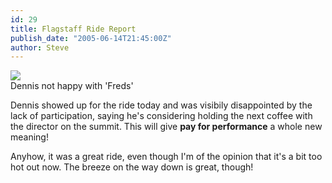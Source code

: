 ```yaml
---
id: 29
title: Flagstaff Ride Report
publish_date: "2005-06-14T21:45:00Z"
author: Steve
---
```

![](http://www.flagstafffrenzy.org/wp-content/uploads/2005/06/vader-choke.jpg)  
Dennis not happy with 'Freds'

Dennis showed up for the ride today and was visibily disappointed by the lack of participation, saying he's considering holding the next coffee with the director on the summit. This will give **pay for performance** a whole new meaning!

Anyhow, it was a great ride, even though I'm of the opinion that it's a bit too hot out now. The breeze on the way down is great, though!
